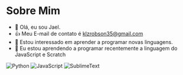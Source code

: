 # Sobre Mim
- 👋 Olá, eu sou Jael.
- 👍 Meu E-mail de contato é klzrobson35@gmail.com
- 👀 Estou interessado em aprender a programar novas linguagens.
- 🌱 Eu estou aprendendo a programar recentemente a linguagem do JavaScript e Scratch

![Python](https://img.shields.io/badge/Python-FFD43B?style=for-the-badge&logo=python&logoColor=blue)
![JavaScript](https://img.shields.io/badge/JavaScript-323330?style=for-the-badge&logo=javascript&logoColor=F7DF1E)
![SublimeText](https://img.shields.io/badge/sublime_text-%23575757.svg?&style=for-the-badge&logo=sublime-text&logoColor=important)
